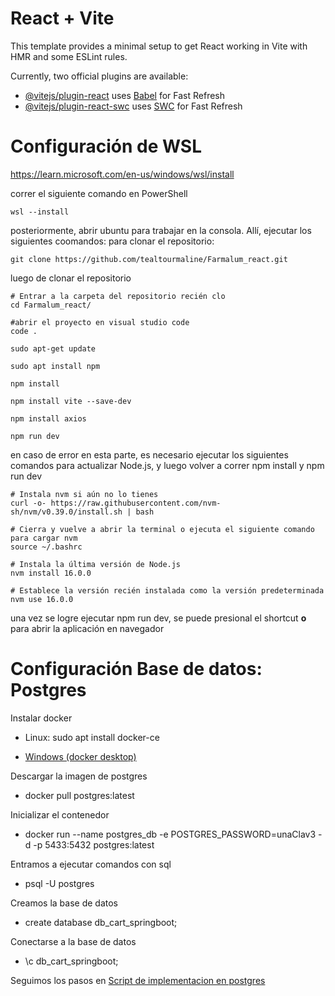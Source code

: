 # React + Vite

This template provides a minimal setup to get React working in Vite with HMR and some ESLint rules.

Currently, two official plugins are available:

- [@vitejs/plugin-react](https://github.com/vitejs/vite-plugin-react/blob/main/packages/plugin-react/README.md) uses [Babel](https://babeljs.io/) for Fast Refresh
- [@vitejs/plugin-react-swc](https://github.com/vitejs/vite-plugin-react-swc) uses [SWC](https://swc.rs/) for Fast Refresh

# Configuración de WSL
https://learn.microsoft.com/en-us/windows/wsl/install

correr el siguiente comando en PowerShell
```
wsl --install
```
posteriormente, abrir ubuntu para trabajar en la consola. Allí, ejecutar los siguientes coomandos:
para clonar el repositorio:
```
git clone https://github.com/tealtourmaline/Farmalum_react.git
```
luego de clonar el repositorio
```
# Entrar a la carpeta del repositorio recién clo
cd Farmalum_react/

#abrir el proyecto en visual studio code
code .

sudo apt-get update

sudo apt install npm

npm install

npm install vite --save-dev

npm install axios

npm run dev
```
en caso de error en esta parte, es necesario ejecutar los siguientes comandos para actualizar Node.js, y luego volver a correr npm install y npm run dev
```
# Instala nvm si aún no lo tienes
curl -o- https://raw.githubusercontent.com/nvm-sh/nvm/v0.39.0/install.sh | bash

# Cierra y vuelve a abrir la terminal o ejecuta el siguiente comando para cargar nvm
source ~/.bashrc

# Instala la última versión de Node.js
nvm install 16.0.0

# Establece la versión recién instalada como la versión predeterminada
nvm use 16.0.0

```

una vez se logre ejecutar npm run dev, se puede presional el shortcut **o** para abrir la aplicación en navegador

# Configuración Base de datos: Postgres

Instalar docker
- Linux: 
    sudo apt install docker-ce

- [Windows (docker desktop)](https://www.docker.com/products/docker-desktop/)

Descargar la imagen de postgres
 - docker pull postgres:latest

 Inicializar el contenedor
 - docker run --name postgres_db -e POSTGRES_PASSWORD=unaClav3 -d -p 5433:5432 postgres:latest

Entramos a ejecutar comandos con sql
- psql -U postgres

Creamos la base de datos
- create database db_cart_springboot;

Conectarse a la base de datos 
- \c db_cart_springboot;

Seguimos los pasos en [Script de implementacion en postgres](Script_implementacion_BD.sql)

